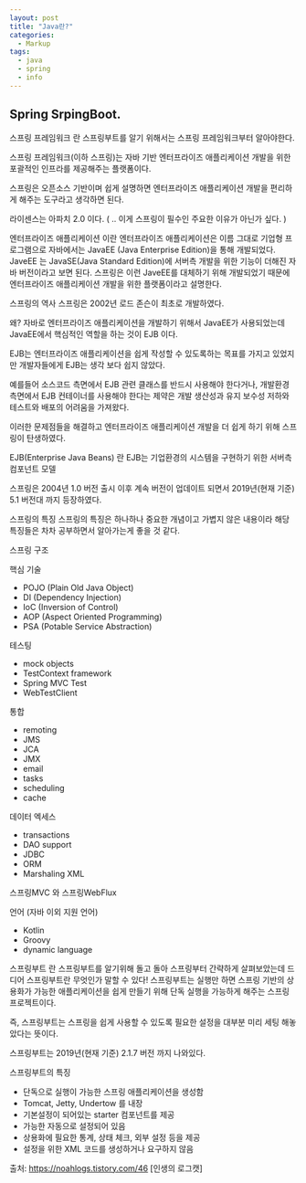 ```yaml
---
layout: post
title: "Java란?"
categories:
  - Markup
tags:
  - java
  - spring
  - info
---
```


## Spring SrpingBoot.

스프링 프레임워크 란
 스프링부트를 알기 위해서는 스프링 프레임워크부터 알아야한다. 

스프링 프레임워크(이하 스프링)는 자바 기반 엔터프라이즈 애플리케이션 개발을 위한 포괄적인 인프라를 제공해주는 플랫폼이다. 

스프링은 오픈소스 기반이며 쉽게 설명하면 엔터프라이즈 애플리케이션 개발을 편리하게 해주는 도구라고 생각하면 된다.

라이센스는 아파치 2.0 이다. ( .. 이게 스프링이 필수인 주요한 이유가 아닌가 싶다. )

 

엔터프라이즈 애플리케이션 이란
엔터프라이즈 애플리케이션은 이름 그대로 기업형 프로그램으로 자바에서는 JavaEE (Java Enterprise Edition)을 통해 개발되었다.
JaveEE 는 JavaSE(Java Standard Edition)에 서버측 개발을 위한 기능이 더해진 자바 버전이라고 보면 된다.
스프링은 이런 JaveEE를 대체하기 위해 개발되었기 때문에 엔터프라이즈 애플리케이션 개발을 위한 플랫폼이라고 설명한다.
 



스프링의 역사
스프링은 2002년 로드 존슨이 최초로 개발하였다.

왜?
자바로 엔터프라이즈 애플리케이션을 개발하기 위해서 JavaEE가 사용되었는데 JavaEE에서 핵심적인 역할을 하는 것이 EJB 이다.

EJB는 엔터프라이즈 애플리케이션을 쉽게 작성할 수 있도록하는 목표를 가지고 있었지만 개발자들에게 EJB는 생각 보다 쉽지 않았다.

예를들어 소스코드 측면에서 EJB 관련 클래스를 반드시 사용해야 한다거나, 개발환경 측면에서 EJB 컨테이너를 사용해야 한다는 제약은 개발 생산성과 유지 보수성 저하와 테스트와 배포의 어려움을 가져왔다. 

이러한 문제점들을 해결하고 엔터프라이즈 애플리케이션 개발을 더 쉽게 하기 위해 스프링이 탄생하였다.

 

EJB(Enterprise Java Beans) 란
EJB는 기업환경의 시스템을 구현하기 위한 서버측 컴포넌트 모델
 

스프링은 2004년 1.0 버전 출시 이후 계속 버전이 업데이트 되면서 2019년(현재 기준) 5.1 버전대 까지 등장하였다.

 

 

스프링의 특징
스프링의 특징은 하나하나 중요한 개념이고 가볍지 않은 내용이라 해당 특징들은 차차 공부하면서 알아가는게 좋을 것 같다. 


스프링 구조



핵심 기술 
- POJO (Plain Old Java Object)
- DI (Dependency Injection)
- IoC (Inversion of Control)
- AOP (Aspect Oriented Programming)
- PSA (Potable Service Abstraction)

 

 

테스팅
- mock objects
- TestContext framework
- Spring MVC Test
- WebTestClient

 

 
통합
- remoting
- JMS
- JCA
- JMX
- email
- tasks
- scheduling
- cache


 

데이터 엑세스
- transactions
- DAO support
- JDBC
- ORM
- Marshaling XML

 


스프링MVC 와 스프링WebFlux
 


언어 (자바 이외 지원 언어)
- Kotlin
- Groovy
- dynamic language 

 

 

 

스프링부트 란
 스프링부트를 알기위해 돌고 돌아 스프링부터 간략하게 살펴보았는데 드디어 스프링부트란 무엇인가 말할 수 있다!  스프링부트는 실행만 하면 스프링 기반의 상용화가 가능한  애플리케이션을 쉽게 만들기 위해 단독 실행을 가능하게 해주는 스프링 프로젝트이다.

즉, 스프링부트는 스프링을 쉽게 사용할 수 있도록 필요한 설정을 대부분 미리 세팅 해놓았다는 뜻이다.

스프링부트는 2019년(현재 기준) 2.1.7 버전 까지 나와있다.

 

 

스프링부트의 특징
- 단독으로 실행이 가능한 스프링 애플리케이션을 생성함
- Tomcat, Jetty, Undertow 를 내장
- 기본설정이 되어있는 starter 컴포넌트를 제공
- 가능한 자동으로 설정되어 있음
- 상용화에 필요한 통계, 상태 체크, 외부 설정 등을 제공
- 설정을 위한 XML 코드를 생성하거나 요구하지 않음



출처: https://noahlogs.tistory.com/46 [인생의 로그캣]